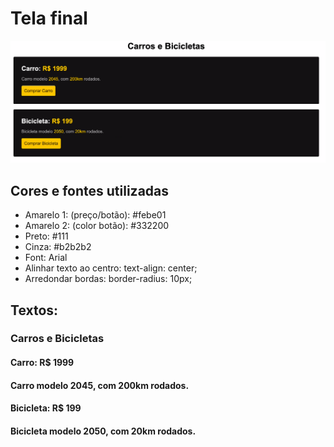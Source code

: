 # Tela final

<img src="img/1.png">

<br>

## Cores e fontes utilizadas

-   Amarelo 1: (preço/botão): #febe01
-   Amarelo 2: (color botão): #332200
-   Preto: #111
-   Cinza: #b2b2b2
-   Font: Arial
-   Alinhar texto ao centro: text-align: center;
-   Arredondar bordas: border-radius: 10px;

## Textos:

### Carros e Bicicletas

#### Carro: R$ 1999

#### Carro modelo 2045, com 200km rodados.

#### Bicicleta: R$ 199

#### Bicicleta modelo 2050, com 20km rodados.
